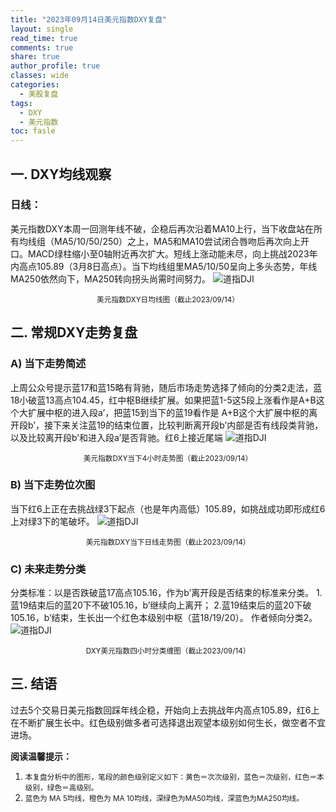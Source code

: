 ```yaml
---
title: "2023年09月14日美元指数DXY复盘"
layout: single
read_time: true
comments: true
share: true
author_profile: true
classes: wide
categories:
  - 美股复盘
tags:
  - DXY
  - 美元指数
toc: fasle
---
```

## 一. DXY均线观察
### 日线：
美元指数DXY本周一回测年线不破，企稳后再次沿着MA10上行，当下收盘站在所有均线组（MA5/10/50/250）之上，MA5和MA10尝试闭合唇吻后再次向上开口。MACD绿柱缩小至0轴附近再次扩大。短线上涨动能未尽，向上挑战2023年内高点105.89（3月8日高点）。当下均线组里MA5/10/50呈向上多头态势，年线MA250依然向下，MA250转向拐头尚需时间努力。
 ![道指DJI](https://image.olim.cc/2023-09-14-DXY-day.png)
<small><center>美元指数DXY日均线图（截止2023/09/14）</center></small>
## 二. 常规DXY走势复盘
### A) 当下走势简述
上周公众号提示蓝17和蓝15略有背驰，随后市场走势选择了倾向的分类2走法，蓝18小破蓝13高点104.45，红中枢B继续扩展。如果把蓝1-5这5段上涨看作是A+B这个大扩展中枢的进入段a’，把蓝15到当下的蓝19看作是 A+B这个大扩展中枢的离开段b’，接下来关注蓝19的结束位置，比较判断离开段b’内部是否有线段类背驰，以及比较离开段b’和进入段a’是否背驰。红6上接近尾端
 ![道指DJI](https://image.olim.cc/2023-09-14-DXY-hour.png)
<small><center>美元指数DXY当下4小时走势图（截止2023/09/14）</center></small>
### B) 当下走势位次图
当下红6上正在去挑战绿3下起点（也是年内高低）105.89，如挑战成功即形成红6上对绿3下的笔破坏。
 ![道指DJI](https://image.olim.cc/2023-09-14-DXY-day-1.png)
<small><center>美元指数DXY当下日线走势图（截止2023/09/14）</center></small>
### C) 未来走势分类
分类标准：以是否跌破蓝17高点105.16，作为b’离开段是否结束的标准来分类。
1.蓝19结束后的蓝20下不破105.16，b’继续向上离开；
2.蓝19结束后的蓝20下破105.16，b’结束，生长出一个红色本级别中枢（蓝18/19/20）。
作者倾向分类2。
 ![道指DJI](https://image.olim.cc/2023-09-14-DXY-hour-fl.png)
<small><center>DXY美元指数四小时分类缠图（截止2023/09/14）</center></small>
## 三. 结语
过去5个交易日美元指数回踩年线企稳，开始向上去挑战年内高点105.89，红6上在不断扩展生长中。红色级别做多者可选择退出观望本级别如何生长，做空者不宜进场。


**阅读温馨提示：** 
1. <small>本复盘分析中的图形，笔段的颜色级别定义如下：黄色＝次次级别，蓝色＝次级别，红色＝本级别，绿色＝高级别。</small> 
2. <small>蓝色为 MA 5均线，橙色为 MA 10均线，深绿色为MA50均线，深蓝色为MA250均线。</small> 

